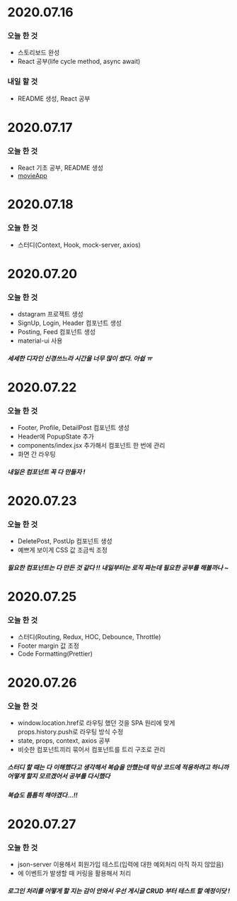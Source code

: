 # 2020.07.16

### 오늘 한 것

- 스토리보드 완성
- React 공부(life cycle method, async await)

### 내일 할 것

- README 생성, React 공부

# 2020.07.17

### 오늘 한 것

- React 기초 공부, README 생성
- [movieApp](https://github.com/jiwon1217/movie_app_2020)

# 2020.07.18

### 오늘 한 것

- 스터디(Context, Hook, mock-server, axios)

# 2020.07.20

### 오늘 한 것

- dstagram 프로젝트 생성
- SignUp, Login, Header 컴포넌트 생성
- Posting, Feed 컴포넌트 생성
- material-ui 사용

##### 세세한 디자인 신경쓰느라 시간을 너무 많이 썼다. 아쉽 ㅠ

# 2020.07.22

### 오늘 한 것

- Footer, Profile, DetailPost 컴포넌트 생성
- Header에 PopupState 추가
- components/index.jsx 추가해서 컴포넌트 한 번에 관리
- 화면 간 라우팅

##### 내일은 컴포넌트 꼭 다 만들자 !

# 2020.07.23

### 오늘 한 것

- DeletePost, PostUp 컴포넌트 생성
- 예쁘게 보이게 CSS 값 조금씩 조정

##### 필요한 컴포넌트는 다 만든 것 같다 !! 내일부터는 로직 짜는데 필요한 공부를 해볼까나 ~

# 2020.07.25

### 오늘 한 것

- 스터디(Routing, Redux, HOC, Debounce, Throttle)
- Footer margin 값 조정
- Code Formatting(Prettier)

# 2020.07.26

### 오늘 한 것

- window.location.href로 라우팅 했던 것을 SPA 원리에 맞게 props.history.push로 라우팅 방식 수정
- state, props, context, axios 공부
- 비슷한 컴포넌트끼리 묶어서 컴포넌트를 트리 구조로 관리

##### 스터디 할 때는 다 이해했다고 생각해서 복습을 안했는데 막상 코드에 적용하려고 하니까 어떻게 할지 모르겠어서 공부를 다시했다

##### 복습도 틈틈히 해야겠다...!!

# 2020.07.27

### 오늘 한 것

- json-server 이용해서 회원가입 테스트(입력에 대한 예외처리 아직 하지 않았음)
- <TextFeild/>에 이벤트가 발생할 때 커링을 활용해서 처리

##### 로그인 처리를 어떻게 할 지는 감이 안와서 우선 게시글 CRUD 부터 테스트 할 예정이닷 !
